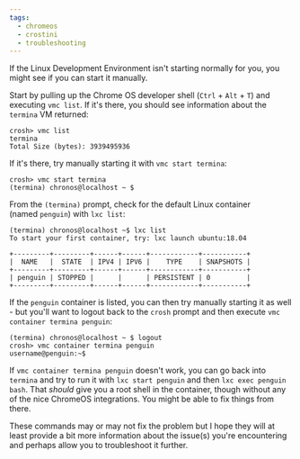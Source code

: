 ```yaml
---
tags:
  - chromeos
  - crostini
  - troubleshooting
---
```

If the Linux Development Environment isn't starting normally for you, you might see if you can start it manually.

Start by pulling up the Chrome OS developer shell (`Ctrl` + `Alt` + `T`) and executing `vmc list`. If it's there, you should see information about the `termina` VM returned:

```shell
crosh> vmc list
termina
Total Size (bytes): 3939495936
```

If it's there, try manually starting it with `vmc start termina`:

```shell
crosh> vmc start termina
(termina) chronos@localhost ~ $
```

From the `(termina)` prompt, check for the default Linux container (named `penguin`) with `lxc list`:

```shell
(termina) chronos@localhost ~$ lxc list
To start your first container, try: lxc launch ubuntu:18.04
 
+---------+---------+------+------+------------+-----------+
|  NAME   |  STATE  | IPV4 | IPV6 |    TYPE    | SNAPSHOTS |
+---------+---------+------+------+------------+-----------+
| penguin | STOPPED |      |      | PERSISTENT | 0         |
+---------+---------+------+------+------------+-----------+
```

If the `penguin` container is listed, you can then try manually starting it as well - but you'll want to logout back to the `crosh` prompt and then execute `vmc container termina penguin`:

```shell
(termina) chronos@localhost ~ $ logout
crosh> vmc container termina penguin
username@penguin:~$ 
```

If `vmc container termina penguin` doesn't work, you can go back into `termina` and try to run it with `lxc start penguin` and then `lxc exec penguin bash`. That *should* give you a root shell in the container, though without any of the nice ChromeOS integrations. You might be able to fix things from there.

These commands may or may not fix the problem but I hope they will at least provide a bit more information about the issue(s) you're encountering and perhaps allow you to troubleshoot it further.